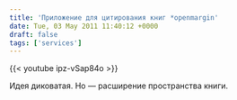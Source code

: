 ```yaml
---
title: 'Приложение для цитирования книг *openmargin'
date: Tue, 03 May 2011 11:40:12 +0000
draft: false
tags: ['services']
---
```


{{< youtube ipz-vSap84o >}}

Идея диковатая. Но — расширение пространства книги.